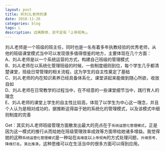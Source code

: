```yaml
---
layout: post
title: 听刘JL老师的课
date: 2018-11-26
categories: blog
tags: L
description: 远离群体，说不定有「上帝视角」。
---
```

刘JL老师是一个班级的班主任，同时也是一名有着多年执教经验的优秀老师，从他的班级课堂模式当中可以发现很多值得借鉴的地方，主要体现在几个方面：  
A、刘JL老师是以一个系统运营的方式，构建自己班级的管理模式  
B、刘JL老师在以系统化管理班级的时候，一些制度细则到位，每个学生几乎都清楚课堂，班级日常管理的相关流程，这为学生的自主性奠定了基础    
C、刘JL老师的内在知识素养已经具备体系化，课堂讲起来能做到随心所欲，收放自如  
D、刘JL老师在日常教学的过程当中，在不经意的一些课堂细节当中，践行育人的理念  
E、刘JL老师的课堂上学生的自主性比较高，体现了以学生为中心这一理念，并且个人认为是相对成功的，据推断这得益于她的系统化的管理模式，以及该模式中细则制度的完善  

Get：其实刘JL老师班级管理方面散发出最大的亮点在于`系统运营化管理模式`，正是因为这一模式的推行从而给她在班级管理效率成效等方面带给她诸多增益。我觉得她的这种`系统运营化管理模式`是一种站在`高维度`以`上帝视角`的方式处理问题，`升维思考，降维打击`，`类比推演`，这种思维可以在生活当中的很多方面可以得到应用。
